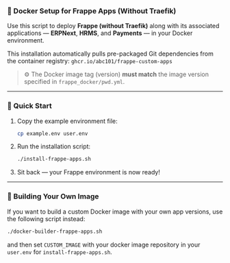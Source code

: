 ### 🐳 Docker Setup for Frappe Apps (Without Traefik)

Use this script to deploy **Frappe (without Traefik)** along with its associated applications — **ERPNext**, **HRMS**, and **Payments** — in your Docker environment.

This installation automatically pulls pre-packaged Git dependencies from the container registry:
`ghcr.io/abc101/frappe-custom-apps`

> ⚙️ The Docker image tag (version) **must match** the image version specified in `frappe_docker/pwd.yml`.

---

### 🚀 Quick Start

1. Copy the example environment file:

   ```bash
   cp example.env user.env
   ```
2. Run the installation script:

   ```bash
   ./install-frappe-apps.sh
   ```
3. Sit back — your Frappe environment is now ready!

---

### 🧱 Building Your Own Image

If you want to build a custom Docker image with your own app versions, use the following script instead:

```bash
./docker-builder-frappe-apps.sh
```

and then set `CUSTOM_IMAGE` with your docker image repository in your `user.env` for `install-frappe-apps.sh`.
